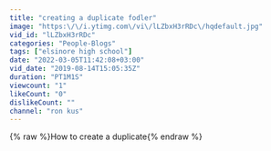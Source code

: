 ```yaml
---
title: "creating a duplicate fodler"
image: "https:\/\/i.ytimg.com\/vi\/lLZbxH3rRDc\/hqdefault.jpg"
vid_id: "lLZbxH3rRDc"
categories: "People-Blogs"
tags: ["elsinore high school"]
date: "2022-03-05T11:42:08+03:00"
vid_date: "2019-08-14T15:05:35Z"
duration: "PT1M1S"
viewcount: "1"
likeCount: "0"
dislikeCount: ""
channel: "ron kus"
---
```

{% raw %}How to create a duplicate{% endraw %}
